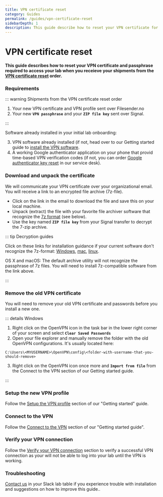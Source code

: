 ```yaml
---
title: VPN certificate reset
category: Guides
permalink: /guides/vpn-certificate-reset
sidebarDepth: 1
description: This guide describe how to reset your VPN certificate for HUNT Cloud.
---
```


# VPN certificate reset

**This guide describes how to reset your VPN certificate and passphrase required to access your lab when you receieve your shipments from the [VPN certificate reset](/service-desk/user-orders/#vpn-certificate-reset) order.**

### Requirements

::: warning Shipments from the VPN certificate reset order 

1. Your new VPN certificate and VPN profile sent over Filesender.no
2. Your new **`VPN passphrase`** and your **`ZIP file key`** sent over Signal.

:::

Software already installed in your initial lab onboarding: 

3. VPN software already installed (if not, head over to our Getting started guide to [install the VPN software](/getting-started/configure-vpn/#_2-1-install-the-vpn-software).
4. A working Google authenticator application on your phone that provid time-based VPN verification codes (if not, you can order [Google authenticator key reset](/service-desk/user-orders/#google-authenticator-key-reset) in our service desk).

### Download and unpack the certificate

We will communicate your VPN certificate over your organizational email. You will receive a link to an encrypted file archive (7z-file).

- Click on the link in the email to download the file and save this on your local machine.
- Unpack (extract) the file with your favorite file archiver software that recognize the [7z format](https://docs.hdc.ntnu.no/working-in-your-lab/transfer-tools/7z/) (see below).
- Use the key named **`ZIP file key`** from your Signal transfer to decrypt the 7-zip archive.

::: tip Decryption guides

Click on these links for installation guidance if your current software don't recognize the 7z-format: [Windows](https://docs.hdc.ntnu.no/working-in-your-lab/transfer-tools/7z/#windows), [mac](https://docs.hdc.ntnu.no/working-in-your-lab/transfer-tools/7z/#mac-os-x), [linux](https://www.google.no/search?q=unpack+7z+linux).

OS X and macOS: The default archive utility will not recognize the passphrase of 7z files. You will need to install 7z-compatible software from the link above.

:::

### Remove the old VPN certificate

You will need to remove your old VPN certificate and passwords before you install a new one. 

::: details Windows 

1. Right click on the OpenVPN icon in the task bar in the lower right corner of your screen and select **`Clear Saved Passwords`** 
2. Open your file explorer and manually remove the folder with the old OpenVPN configurations. It's usually located here: 

```
C:\Users\<MYUSERNAME>\OpenVPN\config\<folder-with-username-that-you-should-remove>
```

3. Right click on the OpenVPN icon once more and **`Import from file`** from the Connect to the VPN section of our Getting started guide.

:::

### Setup the new VPN profile

Follow the [Setup the VPN profile](/getting-started/configure-vpn/#_2-2-setup-the-vpn-profile) section of our "Getting started" guide. 

### Connect to the VPN

Follow the [Connect to the VPN](/getting-started/configure-vpn/#_2-3-connect-to-the-vpn) section of our "Getting started guide". 

### Verify your VPN connection

Follow the [Verify your VPN connection](/getting-started/configure-vpn/#_2-4-verify-your-vpn-connection) section to verify a successful VPN connection as your will not be able to log into your lab until the VPN is working.

### Troubleshooting

[Contact us](/contact) in your Slack lab table if you experience trouble with installation and suggestions on how to improve this guide..



